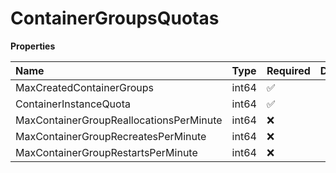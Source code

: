 # ContainerGroupsQuotas

**Properties**

| Name                                    | Type  | Required | Description |
| :-------------------------------------- | :---- | :------- | :---------- |
| MaxCreatedContainerGroups               | int64 | ✅       |             |
| ContainerInstanceQuota                  | int64 | ✅       |             |
| MaxContainerGroupReallocationsPerMinute | int64 | ❌       |             |
| MaxContainerGroupRecreatesPerMinute     | int64 | ❌       |             |
| MaxContainerGroupRestartsPerMinute      | int64 | ❌       |             |
